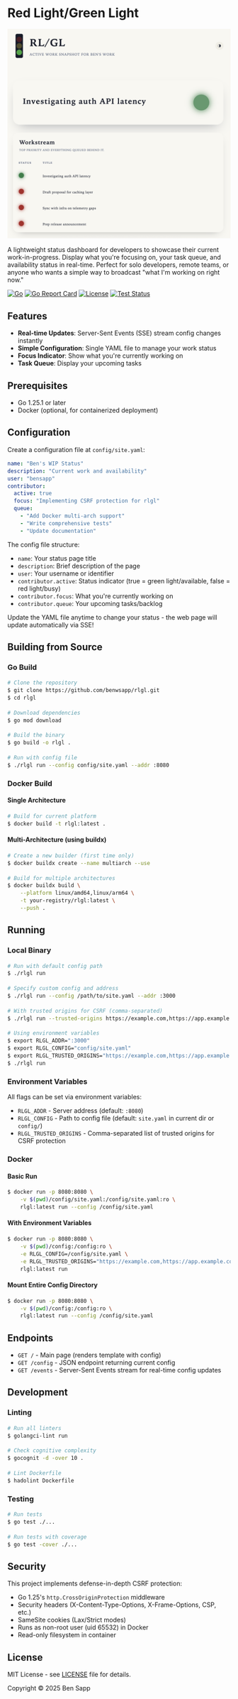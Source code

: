 # Red Light/Green Light

![rlgl](https://github.com/benwsapp/rlgl/blob/main/img/screenshot.png)

A lightweight status dashboard for developers to showcase their current work-in-progress. Display what you're focusing on, your task queue, and availability status in real-time. Perfect for solo developers, remote teams, or anyone who wants a simple way to broadcast "what I'm working on right now."

[![Go](https://img.shields.io/badge/go-1.25-00ADD8.svg?logo=go)](https://tip.golang.org/doc/go1.25)
[![Go Report Card](https://goreportcard.com/badge/github.com/schnauzersoft/ami-util)](https://goreportcard.com/report/github.com/schnauzersoft/ami-util)
[![License](https://img.shields.io/badge/License-MIT-blue.svg)](LICENSE.md)
[![Test Status](https://github.com/benwsapp/rlgl/actions/workflows/ci.yml/badge.svg)](https://github.com/benwsapp/rlgl/actions/workflows/ci.yml)

## Features

- **Real-time Updates**: Server-Sent Events (SSE) stream config changes instantly
- **Simple Configuration**: Single YAML file to manage your work status
- **Focus Indicator**: Show what you're currently working on
- **Task Queue**: Display your upcoming tasks

## Prerequisites

- Go 1.25.1 or later
- Docker (optional, for containerized deployment)

## Configuration

Create a configuration file at `config/site.yaml`:

```yaml
name: "Ben's WIP Status"
description: "Current work and availability"
user: "bensapp"
contributor:
  active: true
  focus: "Implementing CSRF protection for rlgl"
  queue:
    - "Add Docker multi-arch support"
    - "Write comprehensive tests"
    - "Update documentation"
```

The config file structure:
- `name`: Your status page title
- `description`: Brief description of the page
- `user`: Your username or identifier
- `contributor.active`: Status indicator (true = green light/available, false = red light/busy)
- `contributor.focus`: What you're currently working on
- `contributor.queue`: Your upcoming tasks/backlog

Update the YAML file anytime to change your status - the web page will update automatically via SSE!

## Building from Source

### Go Build

```bash
# Clone the repository
$ git clone https://github.com/benwsapp/rlgl.git
$ cd rlgl

# Download dependencies
$ go mod download

# Build the binary
$ go build -o rlgl .

# Run with config file
$ ./rlgl run --config config/site.yaml --addr :8080
```

### Docker Build

#### Single Architecture

```bash
# Build for current platform
$ docker build -t rlgl:latest .
```

#### Multi-Architecture (using buildx)

```bash
# Create a new builder (first time only)
$ docker buildx create --name multiarch --use

# Build for multiple architectures
$ docker buildx build \
    --platform linux/amd64,linux/arm64 \
    -t your-registry/rlgl:latest \
    --push .
```

## Running

### Local Binary

```bash
# Run with default config path
$ ./rlgl run

# Specify custom config and address
$ ./rlgl run --config /path/to/site.yaml --addr :3000

# With trusted origins for CSRF (comma-separated)
$ ./rlgl run --trusted-origins https://example.com,https://app.example.com

# Using environment variables
$ export RLGL_ADDR=":3000"
$ export RLGL_CONFIG="config/site.yaml"
$ export RLGL_TRUSTED_ORIGINS="https://example.com,https://app.example.com"
$ ./rlgl run
```

### Environment Variables

All flags can be set via environment variables:
- `RLGL_ADDR` - Server address (default: `:8080`)
- `RLGL_CONFIG` - Path to config file (default: `site.yaml` in current dir or `config/`)
- `RLGL_TRUSTED_ORIGINS` - Comma-separated list of trusted origins for CSRF protection

### Docker

#### Basic Run

```bash
$ docker run -p 8080:8080 \
    -v $(pwd)/config/site.yaml:/config/site.yaml:ro \
    rlgl:latest run --config /config/site.yaml
```

#### With Environment Variables

```bash
$ docker run -p 8080:8080 \
    -v $(pwd)/config:/config:ro \
    -e RLGL_CONFIG=/config/site.yaml \
    -e RLGL_TRUSTED_ORIGINS="https://example.com,https://app.example.com" \
    rlgl:latest run
```

#### Mount Entire Config Directory

```bash
$ docker run -p 8080:8080 \
    -v $(pwd)/config:/config:ro \
    rlgl:latest run --config /config/site.yaml
```

## Endpoints

- `GET /` - Main page (renders template with config)
- `GET /config` - JSON endpoint returning current config
- `GET /events` - Server-Sent Events stream for real-time config updates

## Development

### Linting

```bash
# Run all linters
$ golangci-lint run

# Check cognitive complexity
$ gocognit -d -over 10 .

# Lint Dockerfile
$ hadolint Dockerfile
```

### Testing

```bash
# Run tests
$ go test ./...

# Run tests with coverage
$ go test -cover ./...
```

## Security

This project implements defense-in-depth CSRF protection:
- Go 1.25's `http.CrossOriginProtection` middleware
- Security headers (X-Content-Type-Options, X-Frame-Options, CSP, etc.)
- SameSite cookies (Lax/Strict modes)
- Runs as non-root user (uid 65532) in Docker
- Read-only filesystem in container

## License

MIT License - see [LICENSE](LICENSE) file for details.

Copyright © 2025 Ben Sapp

